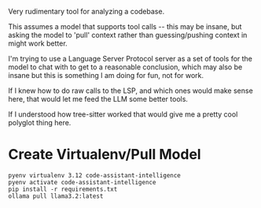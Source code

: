 Very rudimentary tool for analyzing a codebase.

This assumes a model that supports tool calls -- this may be insane, but asking the
model to 'pull' context rather than guessing/pushing context in might work better.

I'm trying to use a Language Server Protocol server as a set of tools for the model
to chat with to get to a reasonable conclusion, which may also be insane but this is
something I am doing for fun, not for work.

If I knew how to do raw calls to the LSP, and which ones would make sense here, that
would let me feed the LLM some better tools.

If I understood how tree-sitter worked that would give me a pretty cool polyglot
thing here.

# Create Virtualenv/Pull Model

```shell
pyenv virtualenv 3.12 code-assistant-intelligence
pyenv activate code-assistant-intelligence
pip install -r requirements.txt
ollama pull llama3.2:latest
```
